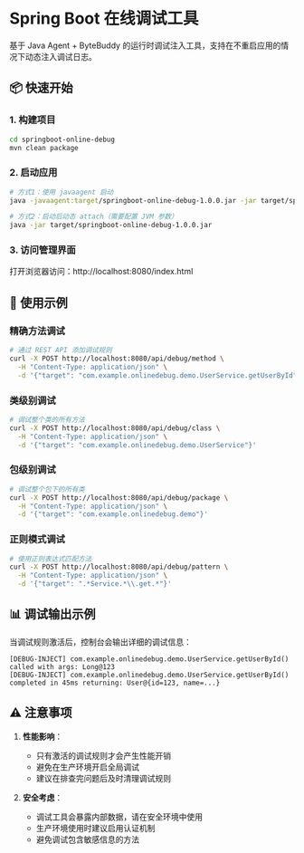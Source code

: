# Spring Boot 在线调试工具

基于 Java Agent + ByteBuddy 的运行时调试注入工具，支持在不重启应用的情况下动态注入调试日志。


## 📦 快速开始

### 1. 构建项目

```bash
cd springboot-online-debug
mvn clean package
```

### 2. 启动应用

```bash
# 方式1：使用 javaagent 启动
java -javaagent:target/springboot-online-debug-1.0.0.jar -jar target/springboot-online-debug-1.0.0.jar

# 方式2：启动后动态 attach（需要配置 JVM 参数）
java -jar target/springboot-online-debug-1.0.0.jar
```

### 3. 访问管理界面

打开浏览器访问：http://localhost:8080/index.html

## 🎯 使用示例

### 精确方法调试

```bash
# 通过 REST API 添加调试规则
curl -X POST http://localhost:8080/api/debug/method \
  -H "Content-Type: application/json" \
  -d '{"target": "com.example.onlinedebug.demo.UserService.getUserById"}'
```

### 类级别调试

```bash
# 调试整个类的所有方法
curl -X POST http://localhost:8080/api/debug/class \
  -H "Content-Type: application/json" \
  -d '{"target": "com.example.onlinedebug.demo.UserService"}'
```

### 包级别调试

```bash
# 调试整个包下的所有类
curl -X POST http://localhost:8080/api/debug/package \
  -H "Content-Type: application/json" \
  -d '{"target": "com.example.onlinedebug.demo"}'
```

### 正则模式调试

```bash
# 使用正则表达式匹配方法
curl -X POST http://localhost:8080/api/debug/pattern \
  -H "Content-Type: application/json" \
  -d '{"target": ".*Service.*\\.get.*"}'
```

## 📊 调试输出示例

当调试规则激活后，控制台会输出详细的调试信息：

```
[DEBUG-INJECT] com.example.onlinedebug.demo.UserService.getUserById() called with args: Long@123
[DEBUG-INJECT] com.example.onlinedebug.demo.UserService.getUserById() completed in 45ms returning: User@{id=123, name=...}
```


## ⚠️ 注意事项

1. **性能影响**：
   - 只有激活的调试规则才会产生性能开销
   - 避免在生产环境开启全局调试
   - 建议在排查完问题后及时清理调试规则

2. **安全考虑**：
   - 调试工具会暴露内部数据，请在安全环境中使用
   - 生产环境使用时建议启用认证机制
   - 避免调试包含敏感信息的方法